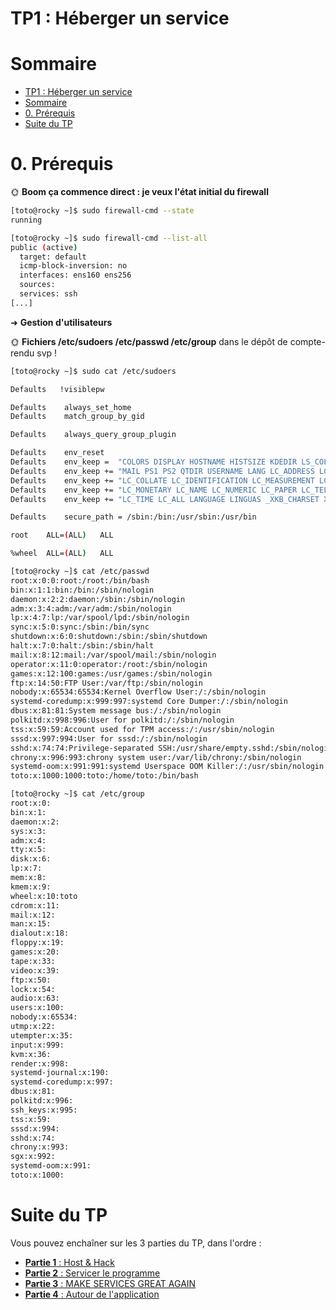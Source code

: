 # TP1 : Héberger un service

# Sommaire

- [TP1 : Héberger un service](#tp1--héberger-un-service)
- [Sommaire](#sommaire)
- [0. Prérequis](#0-prérequis)
- [Suite du TP](#suite-du-tp)

# 0. Prérequis

🌞 **Boom ça commence direct : je veux l'état initial du firewall**

```bash
[toto@rocky ~]$ sudo firewall-cmd --state
running

[toto@rocky ~]$ sudo firewall-cmd --list-all
public (active)
  target: default
  icmp-block-inversion: no
  interfaces: ens160 ens256
  sources: 
  services: ssh
[...]
```

➜ **Gestion d'utilisateurs**

🌞 **Fichiers /etc/sudoers /etc/passwd /etc/group** dans le dépôt de compte-rendu svp !

```bash
[toto@rocky ~]$ sudo cat /etc/sudoers

Defaults   !visiblepw

Defaults    always_set_home
Defaults    match_group_by_gid

Defaults    always_query_group_plugin

Defaults    env_reset
Defaults    env_keep =  "COLORS DISPLAY HOSTNAME HISTSIZE KDEDIR LS_COLORS"
Defaults    env_keep += "MAIL PS1 PS2 QTDIR USERNAME LANG LC_ADDRESS LC_CTYPE"
Defaults    env_keep += "LC_COLLATE LC_IDENTIFICATION LC_MEASUREMENT LC_MESSAGES"
Defaults    env_keep += "LC_MONETARY LC_NAME LC_NUMERIC LC_PAPER LC_TELEPHONE"
Defaults    env_keep += "LC_TIME LC_ALL LANGUAGE LINGUAS _XKB_CHARSET XAUTHORITY"

Defaults    secure_path = /sbin:/bin:/usr/sbin:/usr/bin

root	ALL=(ALL) 	ALL

%wheel	ALL=(ALL)	ALL
```

```bash
[toto@rocky ~]$ cat /etc/passwd 
root:x:0:0:root:/root:/bin/bash
bin:x:1:1:bin:/bin:/sbin/nologin
daemon:x:2:2:daemon:/sbin:/sbin/nologin
adm:x:3:4:adm:/var/adm:/sbin/nologin
lp:x:4:7:lp:/var/spool/lpd:/sbin/nologin
sync:x:5:0:sync:/sbin:/bin/sync
shutdown:x:6:0:shutdown:/sbin:/sbin/shutdown
halt:x:7:0:halt:/sbin:/sbin/halt
mail:x:8:12:mail:/var/spool/mail:/sbin/nologin
operator:x:11:0:operator:/root:/sbin/nologin
games:x:12:100:games:/usr/games:/sbin/nologin
ftp:x:14:50:FTP User:/var/ftp:/sbin/nologin
nobody:x:65534:65534:Kernel Overflow User:/:/sbin/nologin
systemd-coredump:x:999:997:systemd Core Dumper:/:/sbin/nologin
dbus:x:81:81:System message bus:/:/sbin/nologin
polkitd:x:998:996:User for polkitd:/:/sbin/nologin
tss:x:59:59:Account used for TPM access:/:/usr/sbin/nologin
sssd:x:997:994:User for sssd:/:/sbin/nologin
sshd:x:74:74:Privilege-separated SSH:/usr/share/empty.sshd:/sbin/nologin
chrony:x:996:993:chrony system user:/var/lib/chrony:/sbin/nologin
systemd-oom:x:991:991:systemd Userspace OOM Killer:/:/usr/sbin/nologin
toto:x:1000:1000:toto:/home/toto:/bin/bash
```

```bash
[toto@rocky ~]$ cat /etc/group
root:x:0:
bin:x:1:
daemon:x:2:
sys:x:3:
adm:x:4:
tty:x:5:
disk:x:6:
lp:x:7:
mem:x:8:
kmem:x:9:
wheel:x:10:toto
cdrom:x:11:
mail:x:12:
man:x:15:
dialout:x:18:
floppy:x:19:
games:x:20:
tape:x:33:
video:x:39:
ftp:x:50:
lock:x:54:
audio:x:63:
users:x:100:
nobody:x:65534:
utmp:x:22:
utempter:x:35:
input:x:999:
kvm:x:36:
render:x:998:
systemd-journal:x:190:
systemd-coredump:x:997:
dbus:x:81:
polkitd:x:996:
ssh_keys:x:995:
tss:x:59:
sssd:x:994:
sshd:x:74:
chrony:x:993:
sgx:x:992:
systemd-oom:x:991:
toto:x:1000:
```

# Suite du TP

Vous pouvez enchaîner sur les 3 parties du TP, dans l'ordre :

- [**Partie 1** : Host & Hack](./part1.md)
- [**Partie 2** : Servicer le programme](./part2.md)
- [**Partie 3** : MAKE SERVICES GREAT AGAIN](./part3.md)
- [**Partie 4** : Autour de l'application](./part4.md)
